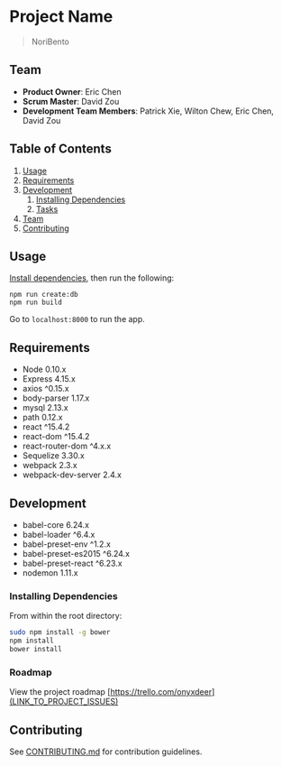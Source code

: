 # Project Name
> NoriBento

## Team

  - __Product Owner__: Eric Chen
  - __Scrum Master__: David Zou
  - __Development Team Members__: Patrick Xie, Wilton Chew, Eric Chen, David Zou

## Table of Contents

1. [Usage](#Usage)
1. [Requirements](#requirements)
1. [Development](#development)
    1. [Installing Dependencies](#installing-dependencies)
    1. [Tasks](#tasks)
1. [Team](#team)
1. [Contributing](#contributing)

## Usage

[Install dependencies](#installing-dependencies), then run the following:
```
npm run create:db
npm run build
```
Go to `localhost:8000` to run the app.


## Requirements

- Node 0.10.x
- Express 4.15.x
- axios ^0.15.x
- body-parser 1.17.x
- mysql 2.13.x
- path 0.12.x
- react ^15.4.2
- react-dom ^15.4.2
- react-router-dom ^4.x.x
- Sequelize 3.30.x
- webpack 2.3.x
- webpack-dev-server 2.4.x


## Development

- babel-core 6.24.x
- babel-loader ^6.4.x
- babel-preset-env ^1.2.x
- babel-preset-es2015 ^6.24.x
- babel-preset-react ^6.23.x
- nodemon 1.11.x


### Installing Dependencies

From within the root directory:

```sh
sudo npm install -g bower
npm install
bower install
```

### Roadmap

View the project roadmap [https://trello.com/onyxdeer](LINK_TO_PROJECT_ISSUES)


## Contributing

See [CONTRIBUTING.md](CONTRIBUTING.md) for contribution guidelines.

